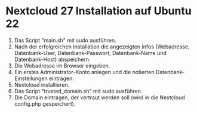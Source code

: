 # Nextcloud 27 Installation auf Ubuntu 22

1. Das Script "main.sh" mit sudo ausführen.
2. Nach der erfolgreichen Installation die angezeigten Infos (Webadresse, Datenbank-User, Datenbank-Passwort, Datenbank-Name und Datenbank-Host) abspeichern.
2. Die Webadresse im Browser eingeben.
3. Ein erstes Administrator-Konto anlegen und die notierten Datenbank-Einstellungen eintragen.
4. Nextcloud installieren.
5. Das Script "trusted_domain.sh" mit sudo ausführen.
6. Die Domain eintragen, der vertraut werden soll (wird in die Nextcloud config.php gespeichert).